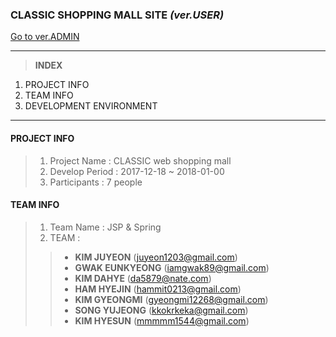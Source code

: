 ### CLASSIC SHOPPING MALL SITE *(ver.USER)*
[Go to ver.ADMIN](https://github.com/juuuu6/classic_admin.git)
***

> __INDEX__
1. PROJECT INFO
2. TEAM INFO
3. DEVELOPMENT ENVIRONMENT

***

#### PROJECT INFO
> 1. Project Name : CLASSIC web shopping mall
> 2. Develop Period : 2017-12-18 ~ 2018-01-00
> 3. Participants : 7 people

#### TEAM INFO
> 1. Team Name : JSP & Spring
> 2. TEAM :
>> - __KIM JUYEON__ (juyeon1203@gmail.com)
>> - __GWAK EUNKYEONG__ (iamgwak89@gmail.com)
>> - __KIM DAHYE__ (da5879@nate.com)
>> - __HAM HYEJIN__ (hammit0213@gmail.com)
>> - __KIM GYEONGMI__ (gyeongmi12268@gmail.com)
>> - __SONG YUJEONG__ (kkokrkeka@gmail.com)
>> - __KIM HYESUN__ (mmmmm1544@gmail.com)




